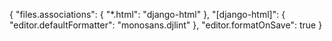{
"files.associations": {
"\*.html": "django-html"
},
"[django-html]": {
"editor.defaultFormatter": "monosans.djlint"
},
"editor.formatOnSave": true
}
